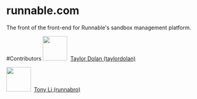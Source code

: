 # runnable.com
The front of the front-end for Runnable's sandbox management platform.

#Contributors
<img src="https://avatars3.githubusercontent.com/u/7440805?s=64" width="64">&nbsp;
[Taylor Dolan (taylordolan)](https://github.com/taylordolan)

<img src="http://www.gravatar.com/avatar/452e4a4c93d2ffba9999b03cea258206?s=64" width="64">&nbsp;
[Tony Li (runnabro)](https://github.com/runnabro)
